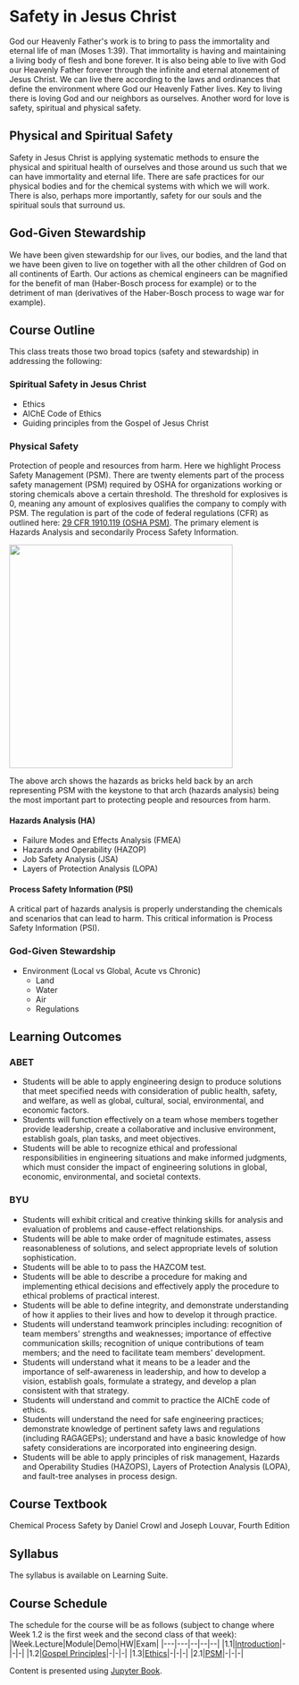 # Safety in Jesus Christ
God our Heavenly Father's work is to bring to pass the immortality and eternal life of man (Moses 1:39). That immortality is having and maintaining a living body of flesh and bone forever. It is also being able to live with God our Heavenly Father forever through the infinite and eternal atonement of Jesus Christ. We can live there according to the laws and ordinances that define the environment where God our Heavenly Father lives. Key to living there is loving God and our neighbors as ourselves. Another word for love is safety, spiritual and physical safety.

## Physical and Spiritual Safety
Safety in Jesus Christ is applying systematic methods to ensure the physical and spiritual health of ourselves and those around us such that we can have immortality and eternal life. There are safe practices for our physical bodies and for the chemical systems with which we will work. There is also, perhaps more importantly, safety for our souls and the spiritual souls that surround us.

## God-Given Stewardship
We have been given stewardship for our lives, our bodies, and the land that we have been given to live on together with all the other children of God on all continents of Earth. Our actions as chemical engineers can be magnified for the benefit of man (Haber-Bosch process for example) or to the detriment of man (derivatives of the Haber-Bosch process to wage war for example).

## Course Outline
This class treats those two broad topics (safety and stewardship) in addressing the following:

### Spiritual Safety in Jesus Christ
- Ethics
- AIChE Code of Ethics
- Guiding principles from the Gospel of Jesus Christ

### Physical Safety
Protection of people and resources from harm. Here we highlight Process Safety Management (PSM). There are twenty elements part of the process safety management (PSM) required by OSHA for organizations working or storing chemicals above a certain threshold. The threshold for explosives is 0, meaning any amount of explosives qualifies the company to comply with PSM. The regulation is part of the code of federal regulations (CFR) as outlined here: [29 CFR 1910.119 (OSHA PSM)](https://www.ecfr.gov/current/title-29/subtitle-B/chapter-XVII/part-1910/subpart-H/section-1910.119). The primary element is Hazards Analysis and secondarily Process Safety Information.

<img src="https://github.com/clint-bg/safetyinjc/blob/main/spiritual/supportfiles/PSMArch.png?raw=trueg" width="400">

The above arch shows the hazards as bricks held back by an arch representing PSM with the keystone to that arch (hazards analysis) being the most important part to protecting people and resources from harm.

#### Hazards Analysis (HA)
- Failure Modes and Effects Analysis (FMEA)
- Hazards and Operability (HAZOP)
- Job Safety Analysis (JSA)
- Layers of Protection Analysis (LOPA)

#### Process Safety Information (PSI)
A critical part of hazards analysis is properly understanding the chemicals and scenarios that can lead to harm. This critical information is Process Safety Information (PSI).

### God-Given Stewardship
- Environment (Local vs Global, Acute vs Chronic)
    - Land
    - Water
    - Air
    - Regulations

## Learning Outcomes
### ABET
- Students will be able to apply engineering design to produce solutions that meet specified needs with consideration of public health, safety, and welfare, as well as global, cultural, social, environmental, and economic factors.
- Students will function effectively on a team whose members together provide leadership, create a collaborative and inclusive environment, establish goals, plan tasks, and meet objectives.
- Students will be able to recognize ethical and professional responsibilities in engineering situations and make informed judgments, which must consider the impact of engineering solutions in global, economic, environmental, and societal contexts.

### BYU
- Students will exhibit critical and creative thinking skills for analysis and evaluation of problems and cause-effect relationships.
- Students will be able to make order of magnitude estimates, assess reasonableness of solutions, and select appropriate levels of solution sophistication.
- Students will be able to to pass the HAZCOM test.
- Students will be able to describe a procedure for making and implementing ethical decisions and effectively apply the procedure to ethical problems of practical interest.
- Students will be able to define integrity, and demonstrate understanding of how it applies to their lives and how to develop it through practice.
- Students will understand teamwork principles including: recognition of team members' strengths and weaknesses; importance of effective communication skills; recognition of unique contributions of team members; and the need to facilitate team members' development.
- Students will understand what it means to be a leader and the importance of self-awareness in leadership, and how to develop a vision, establish goals, formulate a strategy, and develop a plan consistent with that strategy.
- Students will understand and commit to practice the AIChE code of ethics.
- Students will understand the need for safe engineering practices; demonstrate knowledge of pertinent safety laws and regulations (including RAGAGEPs); understand and have a basic knowledge of how safety considerations are incorporated into engineering design.
- Students will be able to apply principles of risk management, Hazards and Operability Studies (HAZOPS), Layers of Protection Analysis (LOPA), and fault-tree analyses in process design.

## Course Textbook
Chemical Process Safety by Daniel Crowl and Joseph Louvar, Fourth Edition

## Syllabus
The syllabus is available on Learning Suite.

## Course Schedule
The schedule for the course will be as follows (subject to change where Week 1.2 is the first week and the second class of that week):
|Week.Lecture|Module|Demo|HW|Exam|
|---|---|--|--|--|
|1.1|[Introduction](spiritual/01-Intro)|-|-|-|
|1.2|[Gospel Principles](spiritual/02-GPrinciples)|-|-|-|
|1.3|[Ethics](spiritual/03-EthicsApproach)|-|-|-|
|2.1|[PSM](physical/05-PSM)|-|-|-|

Content is presented using [Jupyter Book](https://jupyterbook.org).